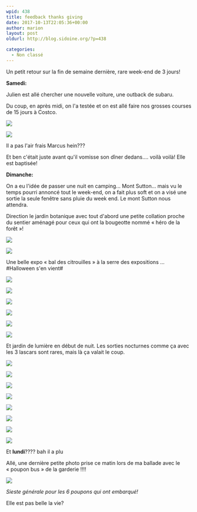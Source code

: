 ```yaml
---
wpid: 438
title: feedback thanks giving
date: 2017-10-13T22:05:36+00:00
author: marion
layout: post
oldurl: http://blog.sidoine.org/?p=438

categories:
  - Non classé
---
```

Un petit retour sur la fin de semaine dernière, rare week-end de 3 jours!

**Samedi:**

Julien est allé chercher une nouvelle voiture, une outback de subaru.

Du coup, en après midi, on l'a testée et on est allé faire nos grosses courses de 15 jours à Costco.

![](/media/2017/img_20171007_182205166.jpg)

![](/media/2017/img_20171007_145451067.jpg)

Il a pas l'air frais Marcus hein???

Et ben c'était juste avant qu'il vomisse son dîner dedans.... voilà voilà! Elle est baptisée!

**Dimanche:**

On a eu l'idée de passer une nuit en camping... Mont Sutton... mais vu le temps pourri annoncé tout le week-end, on a fait plus soft et on a visé une sortie la seule fenêtre sans pluie du week end. Le mont Sutton nous attendra.

Direction le jardin botanique avec tout d'abord une petite collation proche du sentier aménagé pour ceux qui ont la bougeotte nommé « héro de la forêt »!

![](/media/2017/img_20171008_163957088.jpg)

![](/media/2017/img_20171008_164317560.jpg)

Une belle expo « bal des citrouilles » à la serre des expositions ... #Halloween s'en vient#

![](/media/2017/img_20171008_172629384.jpg)

![](/media/2017/img_20171008_172548072.jpg)

![](/media/2017/img_20171008_172731686.jpg)

![](/media/2017/img_20171008_174244965.jpg)

![](/media/2017/img_20171008_174416637.jpg)

![](/media/2017/img_20171008_164317560.jpg)

Et jardin de lumière en début de nuit. Les sorties nocturnes comme ça avec les 3 lascars sont rares, mais là ça valait le coup.

![](/media/2017/img_20171008_193006090.jpg)

![](/media/2017/img_20171008_195214894.jpg)

![](/media/2017/img_20171008_195453879.jpg)

![](/media/2017/img_20171008_195955187.jpg)

![](/media/2017/img_20171008_200224536.jpg)

![](/media/2017/img_20171008_200955048.jpg)

![](/media/2017/img_20171008_201148130.jpg)

![](/media/2017/img_20171008_202401623.jpg)

Et **lundi**???? bah il a plu

Allé, une dernière petite photo prise ce matin lors de ma ballade avec le « poupon bus » de la garderie !!!!

![](/media/2017/img_20171013_104305022.jpg)

_Sieste générale pour les 6 poupons qui ont embarqué!_

Elle est pas belle la vie?

